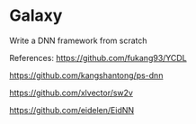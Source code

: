# Galaxy
Write a DNN framework from scratch 


References:
https://github.com/fukang93/YCDL

https://github.com/kangshantong/ps-dnn

https://github.com/xlvector/sw2v

https://github.com/eidelen/EidNN